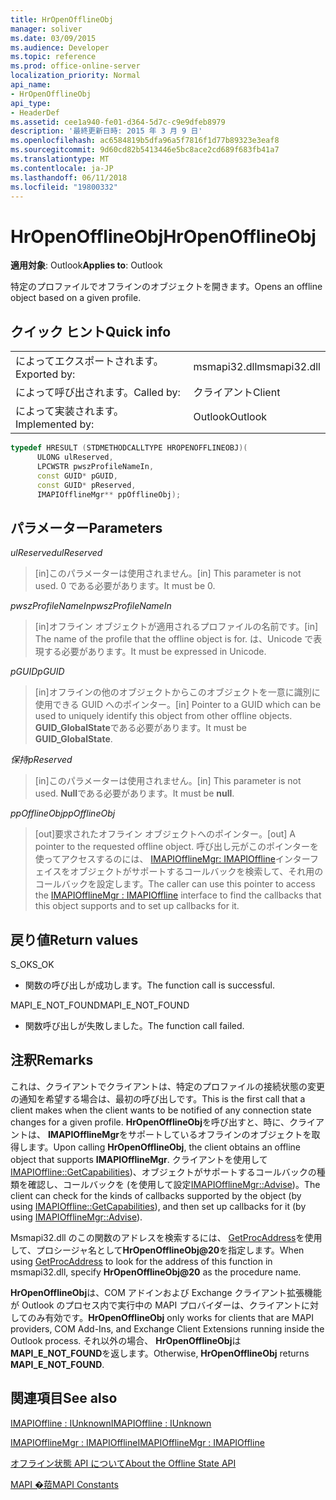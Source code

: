 ```yaml
---
title: HrOpenOfflineObj
manager: soliver
ms.date: 03/09/2015
ms.audience: Developer
ms.topic: reference
ms.prod: office-online-server
localization_priority: Normal
api_name:
- HrOpenOfflineObj
api_type:
- HeaderDef
ms.assetid: cee1a940-fe01-d364-5d7c-c9e9dfeb8979
description: '最終更新日時: 2015 年 3 月 9 日'
ms.openlocfilehash: ac6584819b5dfa96a5f7816f1d77b89323e3eaf8
ms.sourcegitcommit: 9d60cd82b5413446e5bc8ace2cd689f683fb41a7
ms.translationtype: MT
ms.contentlocale: ja-JP
ms.lasthandoff: 06/11/2018
ms.locfileid: "19800332"
---
```

# <a name="hropenofflineobj"></a><span data-ttu-id="12c1a-103">HrOpenOfflineObj</span><span class="sxs-lookup"><span data-stu-id="12c1a-103">HrOpenOfflineObj</span></span>

  
  
<span data-ttu-id="12c1a-104">**適用対象**: Outlook</span><span class="sxs-lookup"><span data-stu-id="12c1a-104">**Applies to**: Outlook</span></span> 
  
<span data-ttu-id="12c1a-105">特定のプロファイルでオフラインのオブジェクトを開きます。</span><span class="sxs-lookup"><span data-stu-id="12c1a-105">Opens an offline object based on a given profile.</span></span>
  
## <a name="quick-info"></a><span data-ttu-id="12c1a-106">クイック ヒント</span><span class="sxs-lookup"><span data-stu-id="12c1a-106">Quick info</span></span>

|||
|:-----|:-----|
|<span data-ttu-id="12c1a-107">によってエクスポートされます。</span><span class="sxs-lookup"><span data-stu-id="12c1a-107">Exported by:</span></span>  <br/> |<span data-ttu-id="12c1a-108">msmapi32.dll</span><span class="sxs-lookup"><span data-stu-id="12c1a-108">msmapi32.dll</span></span>  <br/> |
|<span data-ttu-id="12c1a-109">によって呼び出されます。</span><span class="sxs-lookup"><span data-stu-id="12c1a-109">Called by:</span></span>  <br/> |<span data-ttu-id="12c1a-110">クライアント</span><span class="sxs-lookup"><span data-stu-id="12c1a-110">Client</span></span>  <br/> |
|<span data-ttu-id="12c1a-111">によって実装されます。</span><span class="sxs-lookup"><span data-stu-id="12c1a-111">Implemented by:</span></span>  <br/> |<span data-ttu-id="12c1a-112">Outlook</span><span class="sxs-lookup"><span data-stu-id="12c1a-112">Outlook</span></span>  <br/> |
   
```cpp
typedef HRESULT (STDMETHODCALLTYPE HROPENOFFLINEOBJ)( 
      ULONG ulReserved, 
      LPCWSTR pwszProfileNameIn, 
      const GUID* pGUID, 
      const GUID* pReserved, 
      IMAPIOfflineMgr** ppOfflineObj); 

```

## <a name="parameters"></a><span data-ttu-id="12c1a-113">パラメーター</span><span class="sxs-lookup"><span data-stu-id="12c1a-113">Parameters</span></span>

 <span data-ttu-id="12c1a-114">_ulReserved_</span><span class="sxs-lookup"><span data-stu-id="12c1a-114">_ulReserved_</span></span>
  
> <span data-ttu-id="12c1a-115">[in]このパラメーターは使用されません。</span><span class="sxs-lookup"><span data-stu-id="12c1a-115">[in] This parameter is not used.</span></span> <span data-ttu-id="12c1a-116">0 である必要があります。</span><span class="sxs-lookup"><span data-stu-id="12c1a-116">It must be 0.</span></span>
    
 <span data-ttu-id="12c1a-117">_pwszProfileNameIn_</span><span class="sxs-lookup"><span data-stu-id="12c1a-117">_pwszProfileNameIn_</span></span>
  
> <span data-ttu-id="12c1a-118">[in]オフライン オブジェクトが適用されるプロファイルの名前です。</span><span class="sxs-lookup"><span data-stu-id="12c1a-118">[in] The name of the profile that the offline object is for.</span></span> <span data-ttu-id="12c1a-119">は、Unicode で表現する必要があります。</span><span class="sxs-lookup"><span data-stu-id="12c1a-119">It must be expressed in Unicode.</span></span> 
    
 <span data-ttu-id="12c1a-120">_pGUID_</span><span class="sxs-lookup"><span data-stu-id="12c1a-120">_pGUID_</span></span>
  
> <span data-ttu-id="12c1a-121">[in]オフラインの他のオブジェクトからこのオブジェクトを一意に識別に使用できる GUID へのポインター。</span><span class="sxs-lookup"><span data-stu-id="12c1a-121">[in] Pointer to a GUID which can be used to uniquely identify this object from other offline objects.</span></span> <span data-ttu-id="12c1a-122">**GUID_GlobalState**である必要があります。</span><span class="sxs-lookup"><span data-stu-id="12c1a-122">It must be **GUID_GlobalState**.</span></span>
    
 <span data-ttu-id="12c1a-123">_保持_</span><span class="sxs-lookup"><span data-stu-id="12c1a-123">_pReserved_</span></span>
  
> <span data-ttu-id="12c1a-124">[in]このパラメーターは使用されません。</span><span class="sxs-lookup"><span data-stu-id="12c1a-124">[in] This parameter is not used.</span></span> <span data-ttu-id="12c1a-125">**Null**である必要があります。</span><span class="sxs-lookup"><span data-stu-id="12c1a-125">It must be **null**.</span></span>
    
 <span data-ttu-id="12c1a-126">_ppOfflineObj_</span><span class="sxs-lookup"><span data-stu-id="12c1a-126">_ppOfflineObj_</span></span>
  
> <span data-ttu-id="12c1a-127">[out]要求されたオフライン オブジェクトへのポインター。</span><span class="sxs-lookup"><span data-stu-id="12c1a-127">[out] A pointer to the requested offline object.</span></span> <span data-ttu-id="12c1a-128">呼び出し元がこのポインターを使ってアクセスするのには、 [IMAPIOfflineMgr: IMAPIOffline](imapiofflinemgrimapioffline.md)インターフェイスをオブジェクトがサポートするコールバックを検索して、それ用のコールバックを設定します。</span><span class="sxs-lookup"><span data-stu-id="12c1a-128">The caller can use this pointer to access the [IMAPIOfflineMgr : IMAPIOffline](imapiofflinemgrimapioffline.md) interface to find the callbacks that this object supports and to set up callbacks for it.</span></span> 
    
## <a name="return-values"></a><span data-ttu-id="12c1a-129">戻り値</span><span class="sxs-lookup"><span data-stu-id="12c1a-129">Return values</span></span>

<span data-ttu-id="12c1a-130">S_OK</span><span class="sxs-lookup"><span data-stu-id="12c1a-130">S_OK</span></span> 
  
- <span data-ttu-id="12c1a-131">関数の呼び出しが成功します。</span><span class="sxs-lookup"><span data-stu-id="12c1a-131">The function call is successful.</span></span>
    
<span data-ttu-id="12c1a-132">MAPI_E_NOT_FOUND</span><span class="sxs-lookup"><span data-stu-id="12c1a-132">MAPI_E_NOT_FOUND</span></span>
  
- <span data-ttu-id="12c1a-133">関数呼び出しが失敗しました。</span><span class="sxs-lookup"><span data-stu-id="12c1a-133">The function call failed.</span></span>
    
## <a name="remarks"></a><span data-ttu-id="12c1a-134">注釈</span><span class="sxs-lookup"><span data-stu-id="12c1a-134">Remarks</span></span>

<span data-ttu-id="12c1a-135">これは、クライアントでクライアントは、特定のプロファイルの接続状態の変更の通知を希望する場合は、最初の呼び出しです。</span><span class="sxs-lookup"><span data-stu-id="12c1a-135">This is the first call that a client makes when the client wants to be notified of any connection state changes for a given profile.</span></span> <span data-ttu-id="12c1a-136">**HrOpenOfflineObj**を呼び出すと、時に、クライアントは、 **IMAPIOfflineMgr**をサポートしているオフラインのオブジェクトを取得します。</span><span class="sxs-lookup"><span data-stu-id="12c1a-136">Upon calling **HrOpenOfflineObj**, the client obtains an offline object that supports **IMAPIOfflineMgr**.</span></span> <span data-ttu-id="12c1a-137">クライアントを使用して[IMAPIOffline::GetCapabilities](imapioffline-getcapabilities.md))、オブジェクトがサポートするコールバックの種類を確認し、コールバックを (を使用して設定[IMAPIOfflineMgr::Advise](imapiofflinemgr-advise.md))。</span><span class="sxs-lookup"><span data-stu-id="12c1a-137">The client can check for the kinds of callbacks supported by the object (by using [IMAPIOffline::GetCapabilities](imapioffline-getcapabilities.md)), and then set up callbacks for it (by using [IMAPIOfflineMgr::Advise](imapiofflinemgr-advise.md)).</span></span>
  
<span data-ttu-id="12c1a-138">Msmapi32.dll のこの関数のアドレスを検索するには、 [GetProcAddress](http://msdn.microsoft.com/en-us/library/ms683212.aspx)を使用して、プロシージャ名として**HrOpenOfflineObj@20**を指定します。</span><span class="sxs-lookup"><span data-stu-id="12c1a-138">When using [GetProcAddress](http://msdn.microsoft.com/en-us/library/ms683212.aspx) to look for the address of this function in msmapi32.dll, specify **HrOpenOfflineObj@20** as the procedure name.</span></span> 
  
 <span data-ttu-id="12c1a-139">**HrOpenOfflineObj**は、COM アドインおよび Exchange クライアント拡張機能が Outlook のプロセス内で実行中の MAPI プロバイダーは、クライアントに対してのみ有効です。</span><span class="sxs-lookup"><span data-stu-id="12c1a-139">**HrOpenOfflineObj** only works for clients that are MAPI providers, COM Add-Ins, and Exchange Client Extensions running inside the Outlook process.</span></span> <span data-ttu-id="12c1a-140">それ以外の場合、 **HrOpenOfflineObj**は**MAPI_E_NOT_FOUND**を返します。</span><span class="sxs-lookup"><span data-stu-id="12c1a-140">Otherwise, **HrOpenOfflineObj** returns **MAPI_E_NOT_FOUND**.</span></span> 
  
## <a name="see-also"></a><span data-ttu-id="12c1a-141">関連項目</span><span class="sxs-lookup"><span data-stu-id="12c1a-141">See also</span></span>



[<span data-ttu-id="12c1a-142">IMAPIOffline : IUnknown</span><span class="sxs-lookup"><span data-stu-id="12c1a-142">IMAPIOffline : IUnknown</span></span>](imapiofflineiunknown.md)
  
[<span data-ttu-id="12c1a-143">IMAPIOfflineMgr : IMAPIOffline</span><span class="sxs-lookup"><span data-stu-id="12c1a-143">IMAPIOfflineMgr : IMAPIOffline</span></span>](imapiofflinemgrimapioffline.md)


[<span data-ttu-id="12c1a-144">オフライン状態 API について</span><span class="sxs-lookup"><span data-stu-id="12c1a-144">About the Offline State API</span></span>](about-the-offline-state-api.md)
  
[<span data-ttu-id="12c1a-145">MAPI �萔</span><span class="sxs-lookup"><span data-stu-id="12c1a-145">MAPI Constants</span></span>](mapi-constants.md)

